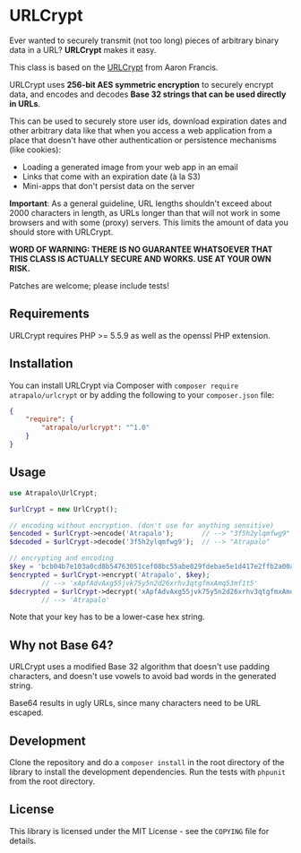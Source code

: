 # URLCrypt

Ever wanted to securely transmit (not too long) pieces of arbitrary binary data
in a URL? **URLCrypt** makes it easy.

This class is based on the [URLCrypt](https://github.com/aarondfrancis/URLcrypt) from Aaron Francis.

URLCrypt uses **256-bit AES symmetric encryption** to securely encrypt data, and encodes and decodes
**Base 32 strings that can be used directly in URLs**.

This can be used to securely store user ids, download expiration dates and
other arbitrary data like that when you access a web application from a place
that doesn't have other authentication or persistence mechanisms (like cookies):

  * Loading a generated image from your web app in an email
  * Links that come with an expiration date (à la S3)
  * Mini-apps that don't persist data on the server

**Important**: As a general guideline, URL lengths shouldn't exceed about 2000
characters in length, as URLs longer than that will not work in some browsers
and with some (proxy) servers. This limits the amount of data you should store
with URLCrypt.

**WORD OF WARNING: THERE IS NO GUARANTEE WHATSOEVER THAT THIS CLASS IS ACTUALLY SECURE AND WORKS. USE AT YOUR OWN RISK.**

Patches are welcome; please include tests!

## Requirements

URLCrypt requires PHP >= 5.5.9 as well as the openssl PHP extension.

## Installation

You can install URLCrypt via Composer with `composer require atrapalo/urlcrypt` or by adding the following to your `composer.json` file:

```json
{
	"require": {
		"atrapalo/urlcrypt": "^1.0"
	}
}
```

## Usage

```php
use Atrapalo\UrlCrypt;

$urlCrypt = new UrlCrypt();

// encoding without encryption. (don't use for anything sensitive)
$encoded = $urlCrypt->encode('Atrapalo');		// --> "3f5h2ylqmfwg9"
$decoded = $urlCrypt->decode('3f5h2ylqmfwg9');	// --> "Atrapalo"

// encrypting and encoding
$key = 'bcb04b7e103a0cd8b54763051cef08bc55abe029fdebae5e1d417e2ffb2a00a3';
$encrypted = $urlCrypt->encrypt('Atrapalo', $key);
		// --> 'xApfAdvAxg55jvk75y5n2d26xrhv3qtgfmxAmq53mf1t5'
$decrypted = $urlCrypt->decrypt('xApfAdvAxg55jvk75y5n2d26xrhv3qtgfmxAmq53mf1t5', $key)
		// --> 'Atrapalo'
```

Note that your key has to be a lower-case hex string.

## Why not Base 64?

URLCrypt uses a modified Base 32 algorithm that doesn't use padding characters,
and doesn't use vowels to avoid bad words in the generated string.

Base64 results in ugly URLs, since many characters need to be URL escaped.

## Development

Clone the repository and do a `composer install` in the root directory of the library to install the development dependencies.
Run the tests with `phpunit` from the root directory.

## License

This library is licensed under the MIT License - see the `COPYING` file for details.
